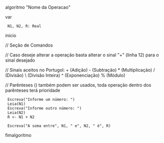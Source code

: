   algoritmo "Nome da Operacao"
 
 
  var

     N1, N2, R: Real
   
  inicio

  // Seção de Comandos 

  // Caso deseje alterar a operação basta alterar o sinal "+" (linha 12) para o sinal desejado

  // Sinais aceitos no Portugol: + (Adição) - (Subtração) * (Multiplicação) / (Divisão) \ (Divisão Inteira) ^ (Exponenciação) % (Módulo)

  // Parênteses () também podem ser usados, toda operação dentro dos parênteses terá prioridade 
     
     Escreva("Informe um número: ")  
     Leia(N1)   
     Escreva("Informe outro número: ")  
     Leia(N2)   
     R <- N1 + N2
     
     Escreva("A soma entre", N1, " e", N2, " é", R)

fimalgoritmo
